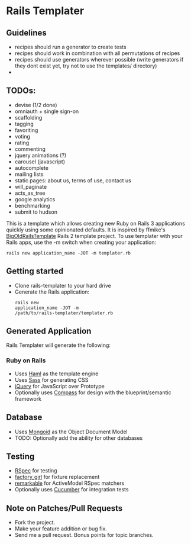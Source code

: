 # Rails Templater

## Guidelines
* recipes should run a generator to create tests
* recipes should work in combination with all permutations of recipes
* recipes should use generators wherever possible (write generators if they dont exist yet, try not to use the templates/ directory)
* 

## TODOs:
* devise (1/2 done)
* omniauth + single sign-on
* scaffolding
* tagging
* favoriting
* voting
* rating
* commenting
* jquery animations (?)
* carousel (javascript)
* autocomplete
* mailing lists
* static pages: about us, terms of use, contact us
* will_paginate
* acts_as_tree
* google analytics
* benchmarking
* submit to hudson

This is a template which allows creating new Ruby on Rails 3 applications quickly using some opinionated defaults. It is inspired by ffmike's [BigOldRailsTemplate](http://github.com/ffmike/BigOldRailsTemplate) Rails 2 template project. To use templater with your Rails apps, use the -m switch when creating your application:

    rails new application_name -JOT -m templater.rb

## Getting started

* Clone rails-templater to your hard drive
* Generate the Rails application: <pre><code>rails new application_name -JOT -m /path/to/rails-templater/templater.rb</code></pre>
  
## Generated Application

Rails Templater will generate the following:

### Ruby on Rails

* Uses [Haml](http://haml-lang.com) as the template engine
* Uses [Sass](http://sass-lang.com) for generating CSS
* [jQuery](http://jquery.com/) for JavaScript over Prototype
* Optionally uses [Compass](http://compass-style.org) for design with the blueprint/semantic framework

## Database

* Uses [Mongoid](http://mongoid.org/) as the Object Document Model
* TODO: Optionally add the ability for other databases

## Testing

* [RSpec](http://github.com/rspec/rspec) for testing
* [factory_girl](http://github.com/thoughtbot/factory_girl) for fixture replacement
* [remarkable](http://github.com/remarkable/remarkable) for ActiveModel RSpec matchers
* Optionally uses [Cucumber](http://github.com/aslakhellesoy/cucumber-rails) for integration tests
    
## Note on Patches/Pull Requests
 
* Fork the project.
* Make your feature addition or bug fix.
* Send me a pull request. Bonus points for topic branches.
